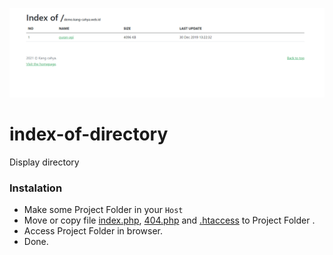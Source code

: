 ![Screenshot](https://github.com/dyazincahya/index-of-directory/blob/main/ss2.png)

# index-of-directory
Display directory


### Instalation
- Make some Project Folder in your ```Host```
- Move or copy file [index.php](https://github.com/dyazincahya/index-of-directory/blob/main/index.php), [404.php](https://github.com/dyazincahya/index-of-directory/blob/main/404.php) and [.htaccess](https://github.com/dyazincahya/index-of-directory/blob/main/.htaccess) to Project Folder .
- Access Project Folder in browser.
- Done.

